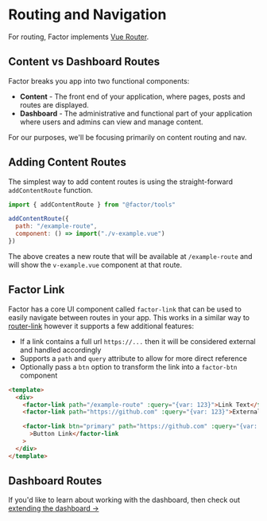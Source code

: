 # Routing and Navigation

For routing, Factor implements [Vue Router](https://router.vuejs.org/).

## Content vs Dashboard Routes

Factor breaks you app into two functional components:

- **Content** - The front end of your application, where pages, posts and routes are displayed.
- **Dashboard** - The administrative and functional part of your application where users and admins can view and manage content.

For our purposes, we'll be focusing primarily on content routing and nav.

## Adding Content Routes

The simplest way to add content routes is using the straight-forward `addContentRoute` function.

```js
import { addContentRoute } from "@factor/tools"

addContentRoute({
  path: "/example-route",
  component: () => import("./v-example.vue")
})
```

The above creates a new route that will be available at `/example-route` and will show the `v-example.vue` component at that route.

## Factor Link

Factor has a core UI component called `factor-link` that can be used to easily navigate between routes in your app. This works in a similar way to [router-link](https://router.vuejs.org/api/) however it supports a few additional features:

- If a link contains a full url `https://...` then it will be considered external and handled accordingly
- Supports a `path` and `query` attribute to allow for more direct reference
- Optionally pass a `btn` option to transform the link into a `factor-btn` component

```html
<template>
  <div>
    <factor-link path="/example-route" :query="{var: 123}">Link Text</factor-link>
    <factor-link path="https://github.com" :query="{var: 123}">External Link</factor-link>

    <factor-link btn="primary" path="https://github.com" :query="{var: 123}"
      >Button Link</factor-link
    >
  </div>
</template>
```

## Dashboard Routes

If you'd like to learn about working with the dashboard, then check out [extending the dashboard &rarr;](./extend-the-dashboard)
